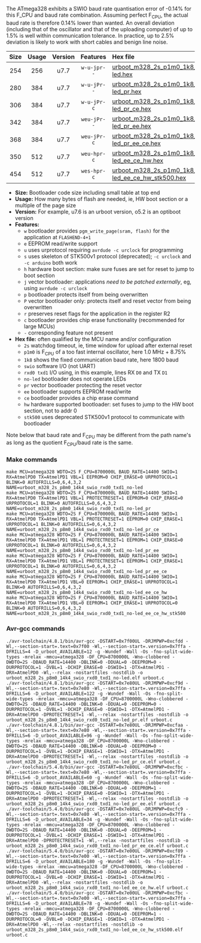 The ATmega328 exhibits a SWIO baud rate quantisation error of -0.14% for this F_CPU and baud rate combination. Assuming perfect F<sub>CPU</sub>, the actual baud rate is therefore 0.14% lower than wanted. An overall deviation (including that of the oscillator and that of the uploading computer) of up to 1.5% is well within communication tolerance. In practice, up to 2.5% deviation is likely to work with short cables and benign line noise.

|Size|Usage|Version|Features|Hex file|
|:-:|:-:|:-:|:-:|:--|
|254|256|u7.7|`w-u-jpr--`|[urboot_m328_2s_p1m0_1k8_swio_rxd0_txd1_no-led.hex](https://raw.githubusercontent.com/stefanrueger/urboot.hex/main/mcus/atmega328/watchdog_2_s/internal_oscillator_p%2B8.75%25/%2B1m000000_hz/%2B%2B%2B1k8_baud/uart0_rxd0_txd1/no-led/urboot_m328_2s_p1m0_1k8_swio_rxd0_txd1_no-led.hex)|
|280|384|u7.7|`w-u-jPr--`|[urboot_m328_2s_p1m0_1k8_swio_rxd0_txd1_no-led_pr.hex](https://raw.githubusercontent.com/stefanrueger/urboot.hex/main/mcus/atmega328/watchdog_2_s/internal_oscillator_p%2B8.75%25/%2B1m000000_hz/%2B%2B%2B1k8_baud/uart0_rxd0_txd1/no-led/urboot_m328_2s_p1m0_1k8_swio_rxd0_txd1_no-led_pr.hex)|
|306|384|u7.7|`w-u-jPr-c`|[urboot_m328_2s_p1m0_1k8_swio_rxd0_txd1_no-led_pr_ce.hex](https://raw.githubusercontent.com/stefanrueger/urboot.hex/main/mcus/atmega328/watchdog_2_s/internal_oscillator_p%2B8.75%25/%2B1m000000_hz/%2B%2B%2B1k8_baud/uart0_rxd0_txd1/no-led/urboot_m328_2s_p1m0_1k8_swio_rxd0_txd1_no-led_pr_ce.hex)|
|342|384|u7.7|`weu-jPr--`|[urboot_m328_2s_p1m0_1k8_swio_rxd0_txd1_no-led_pr_ee.hex](https://raw.githubusercontent.com/stefanrueger/urboot.hex/main/mcus/atmega328/watchdog_2_s/internal_oscillator_p%2B8.75%25/%2B1m000000_hz/%2B%2B%2B1k8_baud/uart0_rxd0_txd1/no-led/urboot_m328_2s_p1m0_1k8_swio_rxd0_txd1_no-led_pr_ee.hex)|
|368|384|u7.7|`weu-jPr-c`|[urboot_m328_2s_p1m0_1k8_swio_rxd0_txd1_no-led_pr_ee_ce.hex](https://raw.githubusercontent.com/stefanrueger/urboot.hex/main/mcus/atmega328/watchdog_2_s/internal_oscillator_p%2B8.75%25/%2B1m000000_hz/%2B%2B%2B1k8_baud/uart0_rxd0_txd1/no-led/urboot_m328_2s_p1m0_1k8_swio_rxd0_txd1_no-led_pr_ee_ce.hex)|
|350|512|u7.7|`weu-hpr-c`|[urboot_m328_2s_p1m0_1k8_swio_rxd0_txd1_no-led_ee_ce_hw.hex](https://raw.githubusercontent.com/stefanrueger/urboot.hex/main/mcus/atmega328/watchdog_2_s/internal_oscillator_p%2B8.75%25/%2B1m000000_hz/%2B%2B%2B1k8_baud/uart0_rxd0_txd1/no-led/urboot_m328_2s_p1m0_1k8_swio_rxd0_txd1_no-led_ee_ce_hw.hex)|
|454|512|u7.7|`wes-hpr-c`|[urboot_m328_2s_p1m0_1k8_swio_rxd0_txd1_no-led_ee_ce_hw_stk500.hex](https://raw.githubusercontent.com/stefanrueger/urboot.hex/main/mcus/atmega328/watchdog_2_s/internal_oscillator_p%2B8.75%25/%2B1m000000_hz/%2B%2B%2B1k8_baud/uart0_rxd0_txd1/no-led/urboot_m328_2s_p1m0_1k8_swio_rxd0_txd1_no-led_ee_ce_hw_stk500.hex)|

- **Size:** Bootloader code size including small table at top end
- **Usage:** How many bytes of flash are needed, ie, HW boot section or a multiple of the page size
- **Version:** For example, u7.6 is an urboot version, o5.2 is an optiboot version
- **Features:**
  + `w` bootloader provides `pgm_write_page(sram, flash)` for the application at `FLASHEND-4+1`
  + `e` EEPROM read/write support
  + `u` uses urprotocol requiring `avrdude -c urclock` for programming
  + `s` uses skeleton of STK500v1 protocol (deprecated); `-c urclock` and `-c arduino` both work
  + `h` hardware boot section: make sure fuses are set for reset to jump to boot section
  + `j` vector bootloader: applications *need to be patched externally*, eg, using `avrdude -c urclock`
  + `p` bootloader protects itself from being overwritten
  + `P` vector bootloader only: protects itself and reset vector from being overwritten
  + `r` preserves reset flags for the application in the register R2
  + `c` bootloader provides chip erase functionality (recommended for large MCUs)
  + `-` corresponding feature not present
- **Hex file:** often qualified by the MCU name and/or configuration
  + `2s` watchdog timeout, ie, time window for upload after external reset
  + `p1m0` is F<sub>CPU</sub> of a too fast internal oscillator, here 1.0 MHz + 8.75%
  + `1k8` shows the fixed communication baud rate, here 1800 baud
  + `swio` software I/O (not UART)
  + `rxd0 txd1` I/O using, in this example, lines RX `D0` and TX `D1`
  + `no-led` bootloader does not operate LEDs
  + `pr` vector bootloader protecting the reset vector
  + `ee` bootloader supports EEPROM read/write
  + `ce` bootloader provides a chip erase command
  + `hw` hardware supported bootloader: set fuses to jump to the HW boot section, not to addr 0
  + `stk500` uses deprecated STK500v1 protocol to communicate with bootloader


Note below that baud rate and F<sub>CPU</sub> may be different from the path name's as long as the quotient F<sub>CPU</sub>/baud rate is the same.

### Make commands
```
make MCU=atmega328 WDTO=2S F_CPU=8700000L BAUD_RATE=14400 SWIO=1 RX=AtmelPD0 TX=AtmelPD1 VBL=1 EEPROM=0 CHIP_ERASE=0 URPROTOCOL=1 BLINK=0 AUTOFRILLS=0,6,4,3,2 NAME=urboot_m328_2s_p8m0_14k4_swio_rxd0_txd1_no-led
make MCU=atmega328 WDTO=2S F_CPU=8700000L BAUD_RATE=14400 SWIO=1 RX=AtmelPD0 TX=AtmelPD1 VBL=1 PROTECTRESET=1 EEPROM=0 CHIP_ERASE=0 URPROTOCOL=1 BLINK=0 AUTOFRILLS=0,6,4,3,2 NAME=urboot_m328_2s_p8m0_14k4_swio_rxd0_txd1_no-led_pr
make MCU=atmega328 WDTO=2S F_CPU=8700000L BAUD_RATE=14400 SWIO=1 RX=AtmelPD0 TX=AtmelPD1 VBL=1 PROTECTRESET=1 EEPROM=0 CHIP_ERASE=1 URPROTOCOL=1 BLINK=0 AUTOFRILLS=0,6,4,3,2 NAME=urboot_m328_2s_p8m0_14k4_swio_rxd0_txd1_no-led_pr_ce
make MCU=atmega328 WDTO=2S F_CPU=8700000L BAUD_RATE=14400 SWIO=1 RX=AtmelPD0 TX=AtmelPD1 VBL=1 PROTECTRESET=1 EEPROM=1 CHIP_ERASE=0 URPROTOCOL=1 BLINK=0 AUTOFRILLS=0,6,4,3,2 NAME=urboot_m328_2s_p8m0_14k4_swio_rxd0_txd1_no-led_pr_ee
make MCU=atmega328 WDTO=2S F_CPU=8700000L BAUD_RATE=14400 SWIO=1 RX=AtmelPD0 TX=AtmelPD1 VBL=1 PROTECTRESET=1 EEPROM=1 CHIP_ERASE=1 URPROTOCOL=1 BLINK=0 AUTOFRILLS=0,6,4,3,2 NAME=urboot_m328_2s_p8m0_14k4_swio_rxd0_txd1_no-led_pr_ee_ce
make MCU=atmega328 WDTO=2S F_CPU=8700000L BAUD_RATE=14400 SWIO=1 RX=AtmelPD0 TX=AtmelPD1 VBL=0 EEPROM=1 CHIP_ERASE=1 URPROTOCOL=1 BLINK=0 AUTOFRILLS=0,6,4,3,2 NAME=urboot_m328_2s_p8m0_14k4_swio_rxd0_txd1_no-led_ee_ce_hw
make MCU=atmega328 WDTO=2S F_CPU=8700000L BAUD_RATE=14400 SWIO=1 RX=AtmelPD0 TX=AtmelPD1 VBL=0 EEPROM=1 CHIP_ERASE=1 URPROTOCOL=0 BLINK=0 AUTOFRILLS=0,6,4,3,2 NAME=urboot_m328_2s_p8m0_14k4_swio_rxd0_txd1_no-led_ee_ce_hw_stk500
```

### Avr-gcc commands
```
./avr-toolchain/4.8.1/bin/avr-gcc -DSTART=0x7f00UL -DRJMPWP=0xcfdd -Wl,--section-start=.text=0x7f00 -Wl,--section-start=.version=0x7ffa -DFRILLS=4 -D_urboot_AVAILABLE=12 -g -Wundef -Wall -Os -fno-split-wide-types -mrelax -mmcu=atmega328 -DF_CPU=8700000L -Wno-clobbered -DWDTO=2S -DBAUD_RATE=14400 -DBLINK=0 -DDUAL=0 -DEEPROM=0 -DURPROTOCOL=1 -DVBL=1 -DCHIP_ERASE=0 -DSWIO=1 -DTX=AtmelPD1 -DRX=AtmelPD0 -Wl,--relax -nostartfiles -nostdlib -o urboot_m328_2s_p8m0_14k4_swio_rxd0_txd1_no-led.elf urboot.c
./avr-toolchain/4.8.1/bin/avr-gcc -DSTART=0x7e80UL -DRJMPWP=0xcf9d -Wl,--section-start=.text=0x7e80 -Wl,--section-start=.version=0x7ffa -DFRILLS=6 -D_urboot_AVAILABLE=122 -g -Wundef -Wall -Os -fno-split-wide-types -mrelax -mmcu=atmega328 -DF_CPU=8700000L -Wno-clobbered -DWDTO=2S -DBAUD_RATE=14400 -DBLINK=0 -DDUAL=0 -DEEPROM=0 -DURPROTOCOL=1 -DVBL=1 -DCHIP_ERASE=0 -DSWIO=1 -DTX=AtmelPD1 -DRX=AtmelPD0 -DPROTECTRESET=1 -Wl,--relax -nostartfiles -nostdlib -o urboot_m328_2s_p8m0_14k4_swio_rxd0_txd1_no-led_pr.elf urboot.c
./avr-toolchain/4.8.1/bin/avr-gcc -DSTART=0x7e80UL -DRJMPWP=0xcfaa -Wl,--section-start=.text=0x7e80 -Wl,--section-start=.version=0x7ffa -DFRILLS=6 -D_urboot_AVAILABLE=96 -g -Wundef -Wall -Os -fno-split-wide-types -mrelax -mmcu=atmega328 -DF_CPU=8700000L -Wno-clobbered -DWDTO=2S -DBAUD_RATE=14400 -DBLINK=0 -DDUAL=0 -DEEPROM=0 -DURPROTOCOL=1 -DVBL=1 -DCHIP_ERASE=1 -DSWIO=1 -DTX=AtmelPD1 -DRX=AtmelPD0 -DPROTECTRESET=1 -Wl,--relax -nostartfiles -nostdlib -o urboot_m328_2s_p8m0_14k4_swio_rxd0_txd1_no-led_pr_ce.elf urboot.c
./avr-toolchain/5.4.0/bin/avr-gcc -DSTART=0x7e80UL -DRJMPWP=0xcfbc -Wl,--section-start=.text=0x7e80 -Wl,--section-start=.version=0x7ffa -DFRILLS=6 -D_urboot_AVAILABLE=60 -g -Wundef -Wall -Os -fno-split-wide-types -mrelax -mmcu=atmega328 -DF_CPU=8700000L -Wno-clobbered -DWDTO=2S -DBAUD_RATE=14400 -DBLINK=0 -DDUAL=0 -DEEPROM=1 -DURPROTOCOL=1 -DVBL=1 -DCHIP_ERASE=0 -DSWIO=1 -DTX=AtmelPD1 -DRX=AtmelPD0 -DPROTECTRESET=1 -Wl,--relax -nostartfiles -nostdlib -o urboot_m328_2s_p8m0_14k4_swio_rxd0_txd1_no-led_pr_ee.elf urboot.c
./avr-toolchain/5.4.0/bin/avr-gcc -DSTART=0x7e80UL -DRJMPWP=0xcfc9 -Wl,--section-start=.text=0x7e80 -Wl,--section-start=.version=0x7ffa -DFRILLS=6 -D_urboot_AVAILABLE=34 -g -Wundef -Wall -Os -fno-split-wide-types -mrelax -mmcu=atmega328 -DF_CPU=8700000L -Wno-clobbered -DWDTO=2S -DBAUD_RATE=14400 -DBLINK=0 -DDUAL=0 -DEEPROM=1 -DURPROTOCOL=1 -DVBL=1 -DCHIP_ERASE=1 -DSWIO=1 -DTX=AtmelPD1 -DRX=AtmelPD0 -DPROTECTRESET=1 -Wl,--relax -nostartfiles -nostdlib -o urboot_m328_2s_p8m0_14k4_swio_rxd0_txd1_no-led_pr_ee_ce.elf urboot.c
./avr-toolchain/5.4.0/bin/avr-gcc -DSTART=0x7e00UL -DRJMPWP=0xcf89 -Wl,--section-start=.text=0x7e00 -Wl,--section-start=.version=0x7ffa -DFRILLS=6 -D_urboot_AVAILABLE=180 -g -Wundef -Wall -Os -fno-split-wide-types -mrelax -mmcu=atmega328 -DF_CPU=8700000L -Wno-clobbered -DWDTO=2S -DBAUD_RATE=14400 -DBLINK=0 -DDUAL=0 -DEEPROM=1 -DURPROTOCOL=1 -DVBL=0 -DCHIP_ERASE=1 -DSWIO=1 -DTX=AtmelPD1 -DRX=AtmelPD0 -Wl,--relax -nostartfiles -nostdlib -o urboot_m328_2s_p8m0_14k4_swio_rxd0_txd1_no-led_ee_ce_hw.elf urboot.c
./avr-toolchain/5.4.0/bin/avr-gcc -DSTART=0x7e00UL -DRJMPWP=0xcfbc -Wl,--section-start=.text=0x7e00 -Wl,--section-start=.version=0x7ffa -DFRILLS=6 -D_urboot_AVAILABLE=78 -g -Wundef -Wall -Os -fno-split-wide-types -mrelax -mmcu=atmega328 -DF_CPU=8700000L -Wno-clobbered -DWDTO=2S -DBAUD_RATE=14400 -DBLINK=0 -DDUAL=0 -DEEPROM=1 -DURPROTOCOL=0 -DVBL=0 -DCHIP_ERASE=1 -DSWIO=1 -DTX=AtmelPD1 -DRX=AtmelPD0 -Wl,--relax -nostartfiles -nostdlib -o urboot_m328_2s_p8m0_14k4_swio_rxd0_txd1_no-led_ee_ce_hw_stk500.elf urboot.c
```

